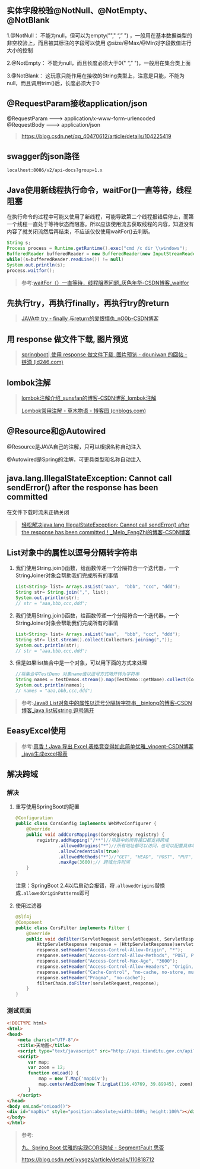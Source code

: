 

## 实体字段校验@NotNull、@NotEmpty、@NotBlank

1.@NotNull：
不能为null，但可以为empty(""," “,” ") ，一般用在基本数据类型的非空校验上，而且被其标注的字段可以使用 @size/@Max/@Min对字段数值进行大小的控制

2.@NotEmpty：
不能为null，而且长度必须大于0(" “,” ")，一般用在集合类上面

3.@NotBlank：
这玩意只能作用在接收的String类型上，注意是只能，不能为null，而且调用trim()后，长度必须大于0



## @RequestParam接收application/json

@RequestParam --->  application/x-www-form-urlencoded
@RequestBody --->  application/json

> https://blog.csdn.net/qq_40470612/article/details/104225419



## swagger的json路径

`localhost:8086/v2/api-docs?group=1.x`







## Java使用新线程执行命令，waitFor()一直等待，线程阻塞

在执行命令的过程中可能又使用了新线程，可能导致第二个线程报错后停止，而第一个线程一直处于等待状态而阻塞。所以应该使用流去获取线程的内容，知道没有内容了就关闭流然后再结束，不应该仅仅使用waitFor()去判断。

```java
String s;  
Process process = Runtime.getRuntime().exec("cmd /c dir \\windows");  
BufferedReader bufferedReader = new BufferedReader(new InputStreamReader(process.getInputStream());  
while((s=bufferedReader.readLine()) != null)  
System.out.println(s);  
process.waitfor();  
```

> 参考:[waitFor（）一直等待，线程阻塞问题_灰色年华-CSDN博客_waitfor](https://blog.csdn.net/barry_hui/article/details/69261616)



## 先执行try，再执行finally，再执行try的return

> [JAVA中 try - finally 与return的爱恨情仇_nO0b-CSDN博客](https://blog.csdn.net/q5706503/article/details/84543406)





## 用 response 做文件下载, 图片预览

> [springboot| 使用 response 做文件下载, 图片预览 - douniwan 的回帖 - 链滴 (ld246.com)](https://ld246.com/article/1573812977277/comment/1573818095346)





## lombok注解

>[lombok注解介绍_sunsfan的博客-CSDN博客_lombok注解](https://blog.csdn.net/sunsfan/article/details/53542374)
>
>[Lombok常用注解 - 草木物语 - 博客园 (cnblogs.com)](https://www.cnblogs.com/ooo0/p/12448096.html)





## @Resource和@Autowired

@Resource是JAVA自己的注解，只可以根据名称自动注入

@Autowired是Spring的注解，可更具类型和名称自动注入





## java.lang.IllegalStateException: Cannot call sendError() after the response has been committed

在文件下载时流未正确关闭

> [轻松解决java.lang.IllegalStateException: Cannot call sendError() after the response has been committed！_Melo_FengZhi的博客-CSDN博客](https://blog.csdn.net/Melo_FengZhi/article/details/111408177)



## List对象中的属性以逗号分隔转字符串

1. 我们使用String.join()函数，给函数传递一个分隔符合一个迭代器，一个StringJoiner对象会帮助我们完成所有的事情

   ```java
   List<String> list= Arrays.asList("aaa",  "bbb", "ccc", "ddd");
   String str= String.join(",", list);
   System.out.println(str);
   // str = "aaa,bbb,ccc,ddd";
   ```

2. 我们使用String.join()函数，给函数传递一个分隔符合一个迭代器，一个StringJoiner对象会帮助我们完成所有的事情

   ```java
   List<String> list= Arrays.asList("aaa",  "bbb", "ccc", "ddd");
   String str= list.stream().collect(Collectors.joining(","));
   System.out.println(str);
   // str = "aaa,bbb,ccc,ddd";
   ```

3. 但是如果list集合中是一个对象，可以用下面的方式来处理

   ```java
   //将集合中TestDemo 对象name值以逗号方式隔开转为字符串
   String names = testDemos.stream().map(TestDemo::getName).collect(Collectors.joining(","));
   System.out.println(names);
   // names = "aaa,bbb,ccc,ddd";
   ```

> 参考:[Java8 List对象中的属性以逗号分隔转字符串__binlong的博客-CSDN博客_java list转string 逗号隔开](https://blog.csdn.net/zhangbinlong/article/details/86218758)

## EeasyExcel使用

> 参考:[真香！Java 导出 Excel 表格竟变得如此简单优雅_vincent-CSDN博客_java生成excel报表](https://blog.csdn.net/wuzhiwei549/article/details/105874226)



## 解决跨域

### 解决

1. 重写使用SpringBoot的配置

   ```java
   @Configuration
   public class CorsConfig implements WebMvcConfigurer {
       @Override
       public void addCorsMappings(CorsRegistry registry) {
           registry.addMapping("/**")//项目中的所有接口都支持跨域
                   .allowedOrigins("*")//所有地址都可以访问，也可以配置具体地址(SpringBoot2.4需要替换为)
                   .allowCredentials(true)
                   .allowedMethods("*")//"GET", "HEAD", "POST", "PUT", "DELETE", "OPTIONS"
                   .maxAge(3600);// 跨域允许时间
       }
   }
   ```

   注意：SpringBoot 2.4以后启动会报错，将`.allowedOrigins`替换成`.allowedOriginPatterns`即可

   

2. 使用过滤器

   ```java
   @Slf4j
   @Component
   public class CorsFilter implements Filter {
       @Override
       public void doFilter(ServletRequest servletRequest, ServletResponse servletResponse, FilterChain filterChain) throws IOException, ServletException {
           HttpServletResponse response = (HttpServletResponse)servletResponse;
           response.setHeader("Access-Control-Allow-Origin", "*");
           response.setHeader("Access-Control-Allow-Methods", "POST, PUT, GET, OPTIONS, DELETE");
           response.setHeader("Access-Control-Max-Age", "3600");
           response.setHeader("Access-Control-Allow-Headers", "Origin, X-Requested-With, Content-Type, Accept, client_id, uuid, Authorization");
           response.setHeader("Cache-Control", "no-cache, no-store, must-revalidate");
           response.setHeader("Pragma", "no-cache");
           filterChain.doFilter(servletRequest,response);
       }
   }
   ```



### 测试页面

```html
<!DOCTYPE html>
<html>
<head>
    <meta charset="UTF-8"/>
    <title>天地图</title>
    <script type="text/javascript" src="http://api.tianditu.gov.cn/api?v=4.0&tk=b0a4ad38470e7982bb91404fa6c976a2"></script>
    <script>
        var map;
        var zoom = 12;
        function onLoad() {
            map = new T.Map('mapDiv');
            map.centerAndZoom(new T.LngLat(116.40769, 39.89945), zoom);
        }
    </script>
</head>
<body onLoad="onLoad()">
<div id="mapDiv" style="position:absolute;width:100%; height:100%"></div>
</body>
</html>
```



>参考:
>
>[九、Spring Boot 优雅的实现CORS跨域 - SegmentFault 思否](https://segmentfault.com/a/1190000021189212)
>
>https://blog.csdn.net/jxysgzs/article/details/110818712

